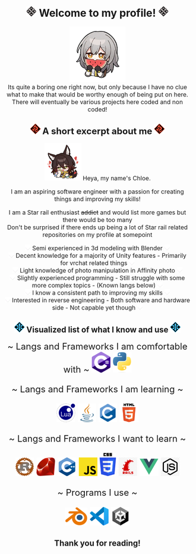<h1 align="center"> 
    <img src="./Resources/Images/IconNaturePhysical.png" />  
        Welcome to my profile! 
    <img src="./Resources/Images/IconNaturePhysical.png" /> </h1>

<center>
    <img src="./Resources/Images/103005.png" width="150px"/>
</center>


<center>
    <font size="3px">
Its quite a boring one right now, but only because I have no clue what to make that would be worthy enough of being put on here. <br>
There will eventually be various projects here coded and non coded!
    </font>
</center>

<h2 align="center"> 
    <img src="./Resources/Images/IconNatureColorFire.png"/> 
        <font size="5px">
        A short excerpt about me 
        </font>
    <img src="./Resources/Images/IconNatureColorFire.png"/> 
</h2>

<center>

<img src="./Resources/Images/103008.png" width="100px"/>

<!--<img src="./Resources/Images/AttributesBg.png" width="25px"/>-->
<font size="3px">
Heya, my name's Chloe. 

I am an aspiring software engineer with a passion for creating things and improving my skills!

I am a Star rail enthusiast ~~addict~~ and would list more games but there would be too many <br>
Don't be surprised if there ends up being a lot of Star rail related repositories on my profile at somepoint

<img src="./Resources/Images/AttributesBg.png" width="15px"/> 
Semi experienced in 3d modeling with Blender 
<img src="./Resources/Images/AttributesBg.png" width="15px"/> 
<br>
<img src="./Resources/Images/AttributesBg.png" width="15px"/> 
Decent knowledge for a majority of Unity features - Primarily for vrchat related things  
<img src="./Resources/Images/AttributesBg.png" width="15px"/> 
<br>
<img src="./Resources/Images/AttributesBg.png" width="15px"/> 
Light knowledge of photo manipulation in Affinity photo 
<img src="./Resources/Images/AttributesBg.png" width="15px"/> 
<br>
<img src="./Resources/Images/AttributesBg.png" width="15px"/> 
Slightly experienced programming - Still struggle with some more complex topics - (Known langs below) 
<img src="./Resources/Images/AttributesBg.png" width="15px"/> 
<br>
<img src="./Resources/Images/AttributesBg.png" width="15px"/> 
I know a consistent path to improving my skills 
<img src="./Resources/Images/AttributesBg.png" width="15px"/> 
<br>
<img src="./Resources/Images/AttributesBg.png" width="15px"/> 
Interested in reverse engineering - Both software and hardware side - Not capable yet though
<img src="./Resources/Images/AttributesBg.png" width="15px"/> 
<br>
</font>
</center>

    


<h2 align="center">
<img src="./Resources/Images/IconNatureColorIce.png"/>
Visualized list of what I know and use
<img src="./Resources/Images/IconNatureColorIce.png"/>
</h2>


<center>
<font size="5px">
~ Langs and Frameworks I am comfortable with ~


<img src="./Resources/Images/csharp.png" width="50px"/>
<img src="./Resources/Images/Python.png" width="50px"/>


~ Langs and Frameworks I am learning ~

<img src="./Resources/Images/Lua.png" width="50px"/>
<img src="./Resources/Images/Java.png" width="50px"/>
<img src="./Resources/Images/C.png" width="50px"/>
<img src="./Resources/Images/HTML5.png" width="50px"/>


~ Langs and Frameworks I want to learn ~

<img src="./Resources/Images/Rust.png" width="50px"/>
<img src="./Resources/Images/Ruby.png" width="50px"/>
<img src="./Resources/Images/C++.png" width="50px"/>
<img src="./Resources/Images/Js.png" width="50px"/>
<img src="./Resources/Images/css.png" width="44px"/>
<img src="./Resources/Images/rbyrails.png" width="50px"/>
<img src="./Resources/Images/Vuejs.png" width="50px"/>
<img src="./Resources/Images/nodejs.png" width="50px"/>

~ Programs I use ~

<img src="./Resources/Images/Blender.png" width="60px"/>
<img src="./Resources/Images/vscode.png" width="50px"/>
<img src="./Resources/Images/Unity.png" width="50px"/>

</font>
</center>

<h2 align="center"> Thank you for reading! </h2>

<!--
<center>
    <font size="5px">
~ Programming languages I am comfortable with ~
-->

<!--
<img src="./Resources/Images/csharp.png" width="50px"/>
<img src="./Resources/Images/Python.png" width="50px"/>

-->
<!--
<font size="3px">75% ---- 50%</font>


~ Programming languages I am uncomfortable in, but am learning ~

<img src="./Resources/Images/Lua.png" width="50px"/>
<img src="./Resources/Images/Java.png" width="50px"/>
<img src="./Resources/Images/C.png" width="50px"/>
<img src="./Resources/Images/HTML5.png" width="50px"/>

<font size="3px">30% ---- 5% ---- 7% ---- 5%</font>


~ Programming languages I want to learn ~

<img src="./Resources/Images/Rust.png" width="50px"/>
<img src="./Resources/Images/Ruby.png" width="50px"/>
<img src="./Resources/Images/C++.png" width="50px"/>
<img src="./Resources/Images/Js.png" width="50px"/>
-->

